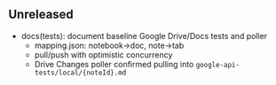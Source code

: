 ## Unreleased

- docs(tests): document baseline Google Drive/Docs tests and poller
  - mapping.json: notebook→doc, note→tab
  - pull/push with optimistic concurrency
  - Drive Changes poller confirmed pulling into `google-api-tests/local/{noteId}.md`


